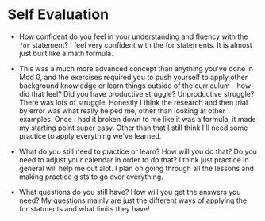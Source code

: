 # Self Evaluation

- How confident do you feel in your understanding and fluency with the `for` statement?
I feel very confident with the for statements. It is almost just built like a math formula.

- This was a much more advanced concept than anything you've done in Mod 0, and the exercises required you to push yourself to apply other background knowledge or learn things outside of the curriculum - how did that feel? Did you have productive struggle? Unproductive struggle?
There was lots of struggle. Honestly I think the research and then trial by error was what really helped me, other than looking at other examples. Once I had it broken down to me like it was a formula, it made my starting point super easy. Other than that I still think I'll need some practice to apply everything we've learned.
- What do you still need to practice or learn? How will you do that? Do you need to adjust your calendar in order to do that? 
I think just practice in general will help me out alot. I plan on going through all the lessons and making practice gists to go over everything.
- What questions do you still have? How will you get the answers you need?
My questions mainly are just the different ways of applying the for statments and what limits they have!

